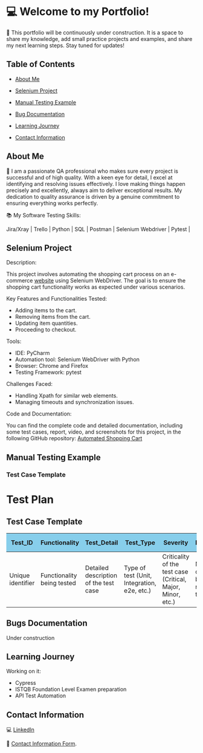 
# :computer: Welcome to my Portfolio!

🔨 This portfolio will be continuously under construction. It is a space to share my knowledge, add small practice projects and examples, and share my next learning steps. Stay tuned for updates!


## Table of Contents

- [About Me](#about-me) 

- [Selenium Project](#selenium-project)

- [Manual Testing Example](#manual-testing-example)

- [Bug Documentation](#bug-documentation)

- [Learning Journey](#learning-journey)

- [Contact Information](#contact-information)

    
  
## About Me 

👩 I am a passionate QA professional who makes sure every project is successful and of high quality. With a keen eye for detail, I excel at identifying and resolving issues effectively. I love making things happen precisely and excellently, always aim to deliver exceptional results. My dedication to quality assurance is driven by a genuine commitment to ensuring everything works perfectly.

:books: My Software Testing Skills:

Jira/Xray | Trello | Python | SQL | Postman | Selenium Webdriver | Pytest |



## Selenium Project

Description: 

This project involves automating the shopping cart process on an e-commerce [website](https://www.saucedemo.com/) using Selenium WebDriver. The goal is to ensure the shopping cart functionality works as expected under various scenarios.

Key Features and Functionalities Tested:

- Adding items to the cart.
- Removing items from the cart.
- Updating item quantities.
- Proceeding to checkout.

Tools:

- IDE: PyCharm
- Automation tool: Selenium WebDriver with Python
- Browser: Chrome and Firefox
- Testing Framework: pytest

Challenges Faced:

- Handling Xpath for similar web elements.
- Managing timeouts and synchronization issues.

Code and Documentation:

You can find the complete code and detailed documentation, including some test cases, report, video, and screenshots for this project, in the following GitHub repository:
 [Automated Shopping Cart](https://github.com/AndLSC/Automated_Shopping_Cart.git)




## Manual Testing Example

### Test Case Template

# Test Plan

## Test Case Template

<table>
  <thead>
    <tr>
      <th style="background-color: #87CEEB;">Test_ID</th>
      <th style="background-color: #87CEEB;">Functionality</th>
      <th style="background-color: #87CEEB;">Test_Detail</th>
      <th style="background-color: #87CEEB;">Test_Type</th>
      <th style="background-color: #87CEEB;">Severity</th>
      <th style="background-color: #87CEEB;">Preconditions</th>
      <th style="background-color: #87CEEB;">Test_Data</th>
      <th style="background-color: #87CEEB;">Steps</th>
      <th style="background-color: #87CEEB;">Expected Result</th>
      <th style="background-color: #87CEEB;">Obtained Result</th>
      <th style="background-color: #87CEEB;">Test Status</th>
      <th style="background-color: #87CEEB;">Test Evidence</th>
    </tr>
  </thead>
  <tbody>
    <tr>
      <td>Unique identifier</td>
      <td>Functionality being tested</td>
      <td>Detailed description of the test case</td>
      <td>Type of test (Unit, Integration, e2e, etc.)</td>
      <td>Criticality of the test case (Critical, Major, Minor, etc.)</td>
      <td>Necessary conditions before running the test</td>
      <td>Data needed for the test</td>
      <td>Steps to execute the test</td>
      <td>Expected outcome after executing the test</td>
      <td>Actual outcome after executing the test</td>
      <td>Status of the test (Pass/Fail)</td>
      <td>Evidence supporting the test result</td>
    </tr>
  </tbody>
</table>




## Bugs Documentation

Under construction
## Learning Journey

Working on it: 
- Cypress
- ISTQB Foundation Level Examen preparation
- API Test Automation
  
## Contact Information


💻 [LinkedIn](https://www.linkedin.com/in/andreinasoto/)

📧 [Contact Information Form](https://forms.gle/M9kkbVYsDNM4Zr1V8).

